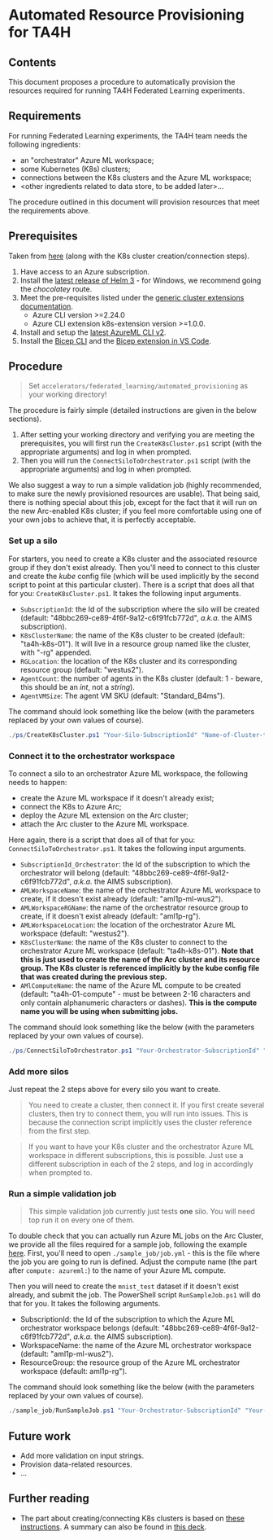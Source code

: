 # Automated Resource Provisioning for TA4H

## Contents

This document proposes a procedure to automatically provision the resources required for running TA4H Federated Learning experiments.

## Requirements

For running Federated Learning experiments, the TA4H team needs the following ingredients:
- an "orchestrator" Azure ML workspace;
- some Kubernetes (K8s) clusters;
- connections between the K8s clusters and the Azure ML workspace;
- <other ingredients related to data store, to be added later>...

The procedure outlined in this document will provision resources that meet the requirements above.

## Prerequisites

Taken from [here](https://github.com/Azure/AML-Kubernetes#prerequisites) (along with the K8s cluster creation/connection steps).

1. Have access to an Azure subscription.
2. Install the [latest release of Helm 3](https://helm.sh/docs/intro/install/) - for Windows, we recommend going the _chocolatey_ route.
3. Meet the pre-requisites listed under the [generic cluster extensions documentation](https://docs.microsoft.com/azure/azure-arc/kubernetes/extensions#prerequisites).
    - Azure CLI version >=2.24.0
    - Azure CLI extension k8s-extension version >=1.0.0.
4. Install and setup the [latest AzureML CLI v2](https://docs.microsoft.com/azure/machine-learning/how-to-configure-cli).
5. Install the [Bicep CLI](https://docs.microsoft.com/en-us/azure/azure-resource-manager/bicep/install) and the [Bicep extension in VS Code](https://marketplace.visualstudio.com/items?itemName=ms-azuretools.vscode-bicep).

## Procedure

> Set `accelerators/federated_learning/automated_provisioning` as your working directory!

The procedure is fairly simple (detailed instructions are given in the below sections).
1. After setting your working directory and  verifying you are meeting the prerequisites, you will first run the `CreateK8sCluster.ps1` script (with the appropriate arguments) and log in when prompted.
2. Then you will run the `ConnectSiloToOrchestrator.ps1` script (with the appropriate arguments) and log in when prompted.

We also suggest a way to run a simple validation job (highly recommended, to make sure the newly provisioned resources are usable). That being said, there is nothing special about this job, except for the fact that it will run on the new Arc-enabled K8s cluster; if you feel more comfortable using one of your own jobs to achieve that, it is perfectly acceptable.

### Set up a silo

For starters, you need to create a K8s cluster and the associated resource group if they don't exist already. Then you'll need to connect to this cluster and create the _kube_ config file (which will be used implicitly by the second script to point at this particular cluster). There is a script that does all that for you: `CreateK8sCluster.ps1`. It takes the following input arguments.
- `SubscriptionId`: the Id of the subscription where the silo will be created (default: "48bbc269-ce89-4f6f-9a12-c6f91fcb772d", _a.k.a._ the AIMS subscription). 
- `K8sClusterName`: the name of the K8s cluster to be created (default: "ta4h-k8s-01"). It will live in a resource group named like the cluster, with "-rg" appended.
- `RGLocation`: the location of the K8s cluster and its corresponding resource group (default: "westus2").
- `AgentCount`: the number of agents in the K8s cluster (default: 1 - beware, this should be an _int_, not a _string_).
- `AgentVMSize`: The agent VM SKU (default: "Standard_B4ms").

The command should look something like the below (with the parameters replaced by your own values of course).

```ps1
./ps/CreateK8sCluster.ps1 "Your-Silo-SubscriptionId" "Name-of-Cluster-to-Create" "Location-of-Cluster-to-Create" Number-of-Agents "VM-SKU"
```

### Connect it to the orchestrator workspace

To connect a silo to an orchestrator Azure ML workspace, the following needs to happen:
- create the Azure ML workspace if it doesn't already exist;
- connect the K8s to Azure Arc; 
- deploy the Azure ML extension on the Arc cluster;
- attach the Arc cluster to the Azure ML workspace.

Here again, there is a script that does all of that for you: `ConnectSiloToOrchestrator.ps1`. It takes the following input arguments.
- `SubscriptionId_Orchestrator`: the Id of the subscription to which the orchestrator will belong (default: "48bbc269-ce89-4f6f-9a12-c6f91fcb772d", _a.k.a._ the AIMS subscription).
- `AMLWorkspaceName`: the name of the orchestrator Azure ML workspace to create, if it doesn't exist already (default: "aml1p-ml-wus2").
- `AMLWorkspaceRGName`: the name of the orchestrator resource group to create, if it doesn't exist already (default: "aml1p-rg").
- `AMLWorkspaceLocation`: the location of the orchestrator Azure ML workspace (default: "westus2").
- `K8sClusterName`: the name of the K8s cluster to connect to the orchestrator Azure ML workspace (default: "ta4h-k8s-01"). **Note that this is just used to create the name of the Arc cluster and its resource group. The K8s cluster is referenced implicitly by the kube config file that was created during the previous step.**
- `AMlComputeName`: the name of the Azure ML compute to be created (default: "ta4h-01-compute" - must be between 2-16 characters and only contain alphanumeric characters or dashes). **This is the compute name you will be using when submitting jobs.**

The command should look something like the below (with the parameters replaced by your own values of course).

```ps1
./ps/ConnectSiloToOrchestrator.ps1 "Your-Orchestrator-SubscriptionId" "Your-Orchestrator-Workspace-Name" "Your-Orchestrator-Resource-Group-Name" "Your-Orchestrator-Location" "Name-of-K8s-Cluster-to-Connect" "AML-Compute-Name-to-Create"
```

### Add more silos
Just repeat the 2 steps above for every silo you want to create.

> You need to create a cluster, then connect it. If you first create several clusters, then try to connect them, you will run into issues. This is because the connection script implicitly uses the cluster reference from the first step. 

> If you want to have your K8s cluster and the orchestrator Azure ML workspace in different subscriptions, this is possible. Just use a different subscription in each of the 2 steps, and log in accordingly when prompted to. 

### Run a simple validation job

> This simple validation job currently just tests **one** silo. You will need top run it on every one of them.

To double check that you can actually run Azure ML jobs on the Arc Cluster, we provide all the files required for a sample job, following the example [here](https://github.com/Azure/AML-Kubernetes/blob/master/docs/simple-train-cli.md). First, you'll need to open `./sample_job/job.yml` - this is the file where the job you are going to run is defined. Adjust the compute name (the part after `compute: azureml:`) to the name of your Azure ML compute.

Then you will need to create the `mnist_test` dataset if it doesn't exist already, and submit the job. The PowerShell script `RunSampleJob.ps1` will do that for you. It takes the following arguments.
- SubscriptionId: the Id of the subscription to which the Azure ML orchestrator workspace belongs (default: "48bbc269-ce89-4f6f-9a12-c6f91fcb772d", _a.k.a._ the AIMS subscription).
- WorkspaceName: the name of the Azure ML orchestrator workspace (default: "aml1p-ml-wus2").
- ResourceGroup: the resource group of the Azure ML orchestrator workspace (default: aml1p-rg").

The command should look something like the below (with the parameters replaced by your own values of course).

```ps1
./sample_job/RunSampleJob.ps1 "Your-Orchestrator-SubscriptionId" "Your-Orchestrator-Workspace-Name" "Your-Orchestrator-Resource-Group"
```

## Future work
- Add more validation on input strings.
- Provision data-related resources.
- ...

## Further reading
- The part about creating/connecting K8s clusters is based on [these instructions](https://github.com/Azure/AML-Kubernetes). A summary can also be found in [this deck](https://microsoft.sharepoint.com/:p:/t/AMLDataScience/EQSxAxYrjX1BiOh3s23GpJUB81sgQfNQJFTWCRR0T8pODg?e=6hcvRL).
